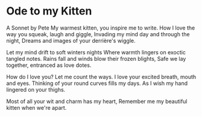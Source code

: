 # Ode to my Kitten

A Sonnet by Pete
My warmest kitten, you inspire me to write.
How I love the way you squeak, laugh and giggle,
Invading my mind day and through the night,
Dreams and images of your derrière's wiggle.

Let my mind drift to soft winters nights
Where warmth lingers on exoctic tangled notes.
Rains fall and winds blow their frozen blights,
Safe we lay together, entranced as love dotes.

How do I love you? Let me count the ways.
I love your excited breath, mouth and eyes.
Thinking of your round curves fills my days.
As I wish my hand lingered on your thighs.

Most of all your wit and charm has my heart,
Remember me my beautiful kitten when we're apart.
